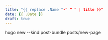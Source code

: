 ```yaml
---
title: "{{ replace .Name "-" " " | title }}"
date: {{ .Date }}
draft: true
---
```



hugo new --kind post-bundle posts/new-page